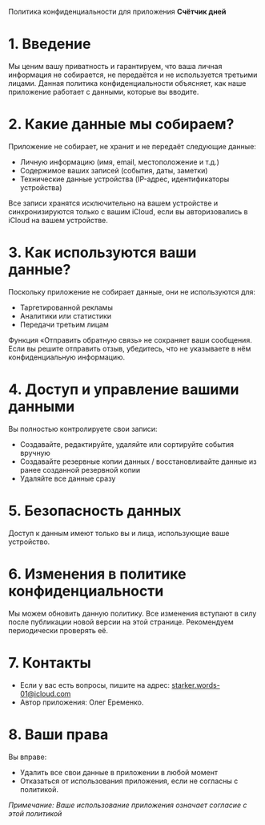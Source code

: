 Политика конфиденциальности для приложения **Счётчик дней**

# 1. Введение

Мы ценим вашу приватность и гарантируем, что ваша личная информация не собирается, не передаётся и не используется третьими лицами. Данная политика конфиденциальности объясняет, как наше приложение работает с данными, которые вы вводите.

# 2. Какие данные мы собираем?

Приложение не собирает, не хранит и не передаёт следующие данные:

- Личную информацию (имя, email, местоположение и т.д.)
- Содержимое ваших записей (события, даты, заметки)
- Технические данные устройства (IP-адрес, идентификаторы устройства)

Все записи хранятся исключительно на вашем устройстве и синхронизируются только с вашим iCloud, если вы авторизовались в iCloud на вашем устройстве.

# 3. Как используются ваши данные?

Поскольку приложение не собирает данные, они не используются для:

- Таргетированной рекламы
- Аналитики или статистики
- Передачи третьим лицам

Функция «Отправить обратную связь» не сохраняет ваши сообщения. Если вы решите отправить отзыв, убедитесь, что не указываете в нём конфиденциальную информацию.

# 4. Доступ и управление вашими данными

Вы полностью контролируете свои записи:

- Создавайте, редактируйте, удаляйте или сортируйте события вручную
- Создавайте резервные копии данных / восстановливайте данные из ранее созданной резервной копии
- Удаляйте все данные сразу

# 5. Безопасность данных

Доступ к данным имеют только вы и лица, использующие ваше устройство.

# 6. Изменения в политике конфиденциальности

Мы можем обновить данную политику. Все изменения вступают в силу после публикации новой версии на этой странице. Рекомендуем периодически проверять её.

# 7. Контакты

- Если у вас есть вопросы, пишите на адрес: starker.words-01@icloud.com
- Автор приложения: Олег Еременко.

# 8. Ваши права

Вы вправе:

- Удалить все свои данные в приложении в любой момент
- Отказаться от использования приложения, если не согласны с политикой.

*Примечание: Ваше использование приложения означает согласие с этой политикой*
